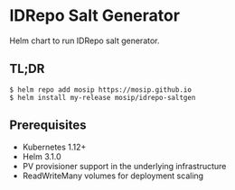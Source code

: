 # IDRepo Salt Generator

Helm chart to run IDRepo salt generator.

## TL;DR

```console
$ helm repo add mosip https://mosip.github.io
$ helm install my-release mosip/idrepo-saltgen
```

## Prerequisites

- Kubernetes 1.12+
- Helm 3.1.0
- PV provisioner support in the underlying infrastructure
- ReadWriteMany volumes for deployment scaling

